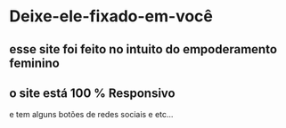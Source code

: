 <h1> Deixe-ele-fixado-em-você </h1>
<h2> esse site foi feito no intuito do empoderamento feminino</h2>
<h2>o site está 100 % Responsivo </h2>
<p>e tem alguns botões de redes sociais e etc... </p>
